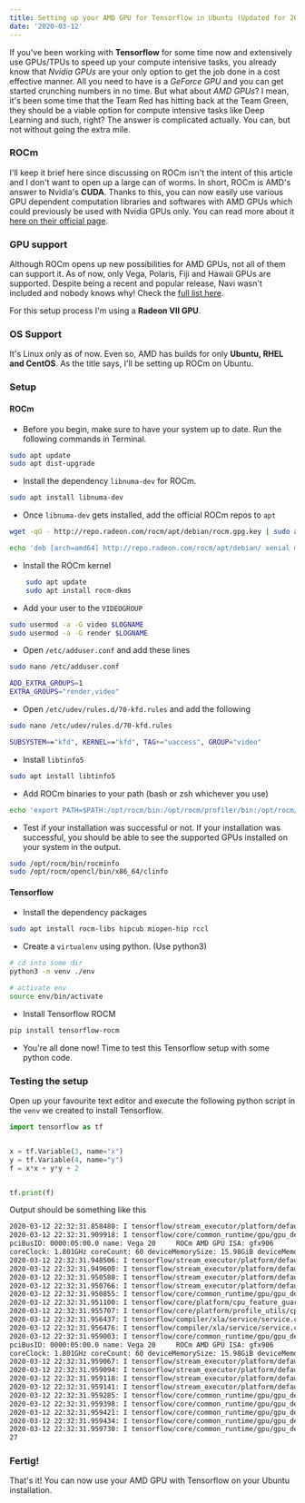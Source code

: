 ```yaml
---
title: Setting up your AMD GPU for Tensorflow in Ubuntu (Updated for 20.04)
date: '2020-03-12'
---
```


If you've been working with **Tensorflow** for some time now and extensively use GPUs/TPUs to speed up your compute intensive tasks, you already know that _Nvidia GPUs_ are your only option to get the job done in a cost effective manner. All you need to have is a _GeForce GPU_ and you can get started crunching numbers in no time. But what about _AMD GPUs_? I mean, it's been some time that the Team Red has hitting back at the Team Green, they should be a viable option for compute intensive tasks like Deep Learning and such, right? The answer is complicated actually. You can, but not without going the extra mile.

### ROCm

I'll keep it brief here since discussing on ROCm isn't the intent of this article and I don't want to open up a large can of worms. In short, ROCm is AMD's answer to Nvidia's **CUDA**. Thanks to this, you can now easily use various GPU dependent computation libraries and softwares with AMD GPUs which could previously be used with Nvidia GPUs only. You can read more about it [here on their official page](https://rocm.github.io).

### GPU support

Although ROCm opens up new possibilities for AMD GPUs, not all of them can support it. As of now, only Vega, Polaris, Fiji and Hawaii GPUs are supported. Despite being a recent and popular release, Navi wasn't included and nobody knows why! Check the [full list here](https://github.com/RadeonOpenCompute/ROCm#Hardware-and-Software-Support).

For this setup process I'm using a **Radeon VII GPU**.

### OS Support

It's Linux only as of now. Even so, AMD has builds for only **Ubuntu, RHEL and CentOS**. As the title says, I'll be setting up ROCm on Ubuntu.

### Setup

#### ROCm

- Before you begin, make sure to have your system up to date. Run the following commands in Terminal.

```bash
sudo apt update
sudo apt dist-upgrade
```

- Install the dependency `libnuma-dev` for ROCm.

```bash
sudo apt install libnuma-dev
```

- Once `libnuma-dev` gets installed, add the official ROCm repos to `apt`

```bash
wget -qO - http://repo.radeon.com/rocm/apt/debian/rocm.gpg.key | sudo apt-key add -
```

```bash
echo 'deb [arch=amd64] http://repo.radeon.com/rocm/apt/debian/ xenial main' | sudo tee /etc/apt/sources.list.d/rocm.list
```

- Install the ROCm kernel

```bash
	sudo apt update
	sudo apt install rocm-dkms
```

- Add your user to the `VIDEOGROUP`

```bash
sudo usermod -a -G video $LOGNAME
sudo usermod -a -G render $LOGNAME
```

- Open `/etc/adduser.conf` and add these lines

```bash
sudo nano /etc/adduser.conf
```

```bash
ADD_EXTRA_GROUPS=1
EXTRA_GROUPS="render,video"
```

- Open `/etc/udev/rules.d/70-kfd.rules` and add the following

```bash
sudo nano /etc/udev/rules.d/70-kfd.rules
```

```bash
SUBSYSTEM=="kfd", KERNEL=="kfd", TAG+="uaccess", GROUP="video"
```

- Install `libtinfo5`

```bash
sudo apt install libtinfo5
```

- Add ROCm binaries to your path (bash or zsh whichever you use)

```bash
echo 'export PATH=$PATH:/opt/rocm/bin:/opt/rocm/profiler/bin:/opt/rocm/opencl/bin/x86_64' | sudo tee -a /etc/profile.d/rocm.sh
```

- Test if your installation was successful or not. If your installation was successful, you should be able to see the supported GPUs installed on your system in the output.

```bash
sudo /opt/rocm/bin/rocminfo
sudo /opt/rocm/opencl/bin/x86_64/clinfo
```

#### Tensorflow

- Install the dependency packages

```bash
sudo apt install rocm-libs hipcub miopen-hip rccl
```

- Create a `virtualenv` using python. (Use python3)

```bash
# cd into some dir
python3 -m venv ./env

# activate env
source env/bin/activate
```

- Install Tensorflow ROCM

```bash
pip install tensorflow-rocm
```

- You're all done now! Time to test this Tensorflow setup with some python code.

### Testing the setup

Open up your favourite text editor and execute the following python script in the `venv` we created to install Tensorflow.

```python
import tensorflow as tf


x = tf.Variable(3, name="x")
y = tf.Variable(4, name="y")
f = x*x + y*y + 2


tf.print(f)
```

Output should be something like this

```bash
2020-03-12 22:32:31.858480: I tensorflow/stream_executor/platform/default/dso_loader.cc:44] Successfully opened dynamic library libhip_hcc.so
2020-03-12 22:32:31.909918: I tensorflow/core/common_runtime/gpu/gpu_device.cc:1573] Found device 0 with properties:
pciBusID: 0000:05:00.0 name: Vega 20     ROCm AMD GPU ISA: gfx906
coreClock: 1.801GHz coreCount: 60 deviceMemorySize: 15.98GiB deviceMemoryBandwidth: -1B/s
2020-03-12 22:32:31.948506: I tensorflow/stream_executor/platform/default/dso_loader.cc:44] Successfully opened dynamic library librocblas.so
2020-03-12 22:32:31.949600: I tensorflow/stream_executor/platform/default/dso_loader.cc:44] Successfully opened dynamic library libMIOpen.so
2020-03-12 22:32:31.950580: I tensorflow/stream_executor/platform/default/dso_loader.cc:44] Successfully opened dynamic library librocfft.so
2020-03-12 22:32:31.950766: I tensorflow/stream_executor/platform/default/dso_loader.cc:44] Successfully opened dynamic library librocrand.so
2020-03-12 22:32:31.950855: I tensorflow/core/common_runtime/gpu/gpu_device.cc:1697] Adding visible gpu devices: 0
2020-03-12 22:32:31.951100: I tensorflow/core/platform/cpu_feature_guard.cc:142] Your CPU supports instructions that this TensorFlow binary was not compiled to use: SSE3 SSE4.1 SSE4.2 AVX AVX2 FMA
2020-03-12 22:32:31.955707: I tensorflow/core/platform/profile_utils/cpu_utils.cc:94] CPU Frequency: 3299240000 Hz
2020-03-12 22:32:31.956437: I tensorflow/compiler/xla/service/service.cc:168] XLA service 0x7b95380 initialized for platform Host (this does not guarantee that XLA will be used). Devices:
2020-03-12 22:32:31.956476: I tensorflow/compiler/xla/service/service.cc:176]   StreamExecutor device (0): Host, Default Version
2020-03-12 22:32:31.959003: I tensorflow/core/common_runtime/gpu/gpu_device.cc:1573] Found device 0 with properties:
pciBusID: 0000:05:00.0 name: Vega 20     ROCm AMD GPU ISA: gfx906
coreClock: 1.801GHz coreCount: 60 deviceMemorySize: 15.98GiB deviceMemoryBandwidth: -1B/s
2020-03-12 22:32:31.959067: I tensorflow/stream_executor/platform/default/dso_loader.cc:44] Successfully opened dynamic library librocblas.so
2020-03-12 22:32:31.959094: I tensorflow/stream_executor/platform/default/dso_loader.cc:44] Successfully opened dynamic library libMIOpen.so
2020-03-12 22:32:31.959118: I tensorflow/stream_executor/platform/default/dso_loader.cc:44] Successfully opened dynamic library librocfft.so
2020-03-12 22:32:31.959141: I tensorflow/stream_executor/platform/default/dso_loader.cc:44] Successfully opened dynamic library librocrand.so
2020-03-12 22:32:31.959285: I tensorflow/core/common_runtime/gpu/gpu_device.cc:1697] Adding visible gpu devices: 0
2020-03-12 22:32:31.959398: I tensorflow/core/common_runtime/gpu/gpu_device.cc:1096] Device interconnect StreamExecutor with strength 1 edge matrix:
2020-03-12 22:32:31.959421: I tensorflow/core/common_runtime/gpu/gpu_device.cc:1102]      0
2020-03-12 22:32:31.959434: I tensorflow/core/common_runtime/gpu/gpu_device.cc:1115] 0:   N
2020-03-12 22:32:31.959730: I tensorflow/core/common_runtime/gpu/gpu_device.cc:1241] Created TensorFlow device (/job:localhost/replica:0/task:0/device:GPU:0 with 15306 MB memory) -> physical GPU (device: 0, name: Vega 20, pci bus id: 0000:05:00.0)
27
```

### Fertig!

That's it! You can now use your AMD GPU with Tensorflow on your Ubuntu installation.
